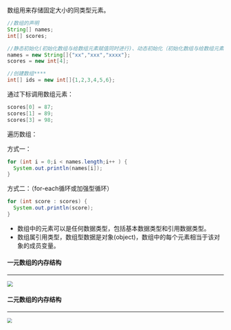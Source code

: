 数组用来存储固定大小的同类型元素。

```java
//数组的声明
String[] names;
int[] scores;

//静态初始化(初始化数组与给数组元素赋值同时进行)、动态初始化（初始化数组与给数组元素赋值分开进行）****
names = new String[]{"xx","xxx","xxxx"};
scores = new int[4];

//创建数组****
int[] ids = new int[]{1,2,3,4,5,6};
```

通过下标调用数组元素：

```java
scores[0] = 87;
scores[1] = 89;
scores[3] = 98;
```

遍历数组：

方式一：

```java
for (int i = 0;i < names.length;i++ ) {
  System.out.println(names[i]);
}
```

方式二：（for-each循环或加强型循环）

```java
for (int score : scores) {
  System.out.println(score);
}
```

- 数组中的元素可以是任何数据类型，包括基本数据类型和引用数据类型。
- 数组属引用类型，数组型数据是对象(object)，数组中的每个元素相当于该对象的成员变量。



#### 一元数组的内存结构

---

<img src="https://tva1.sinaimg.cn/large/e6c9d24egy1h0pimeei1kj213q0u0wko.jpg" style="zoom:80%;" />





#### 二元数组的内存结构

---

<img src="https://tva1.sinaimg.cn/large/e6c9d24egy1h0pinvpmsjj21450u0n2h.jpg" style="zoom:67%;" />















